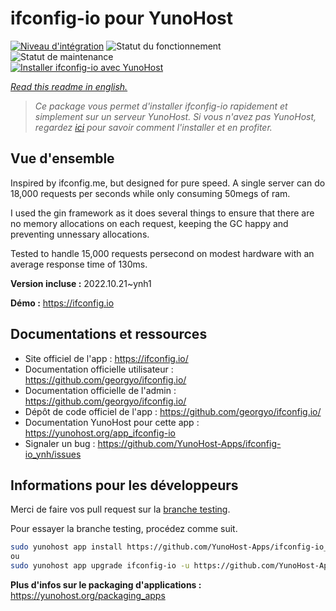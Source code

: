 <!--
N.B.: This README was automatically generated by https://github.com/YunoHost/apps/tree/master/tools/README-generator
It shall NOT be edited by hand.
-->

# ifconfig-io pour YunoHost

[![Niveau d'intégration](https://dash.yunohost.org/integration/ifconfig-io.svg)](https://dash.yunohost.org/appci/app/ifconfig-io) ![Statut du fonctionnement](https://ci-apps.yunohost.org/ci/badges/ifconfig-io.status.svg) ![Statut de maintenance](https://ci-apps.yunohost.org/ci/badges/ifconfig-io.maintain.svg)  
[![Installer ifconfig-io avec YunoHost](https://install-app.yunohost.org/install-with-yunohost.svg)](https://install-app.yunohost.org/?app=ifconfig-io)

*[Read this readme in english.](./README.md)*

> *Ce package vous permet d'installer ifconfig-io rapidement et simplement sur un serveur YunoHost.
Si vous n'avez pas YunoHost, regardez [ici](https://yunohost.org/#/install) pour savoir comment l'installer et en profiter.*

## Vue d'ensemble

Inspired by ifconfig.me, but designed for pure speed. A single server can do 18,000 requests per seconds while only consuming 50megs of ram.

I used the gin framework as it does several things to ensure that there are no memory allocations on each request, keeping the GC happy and preventing unnessary allocations.

Tested to handle 15,000 requests persecond on modest hardware with an average response time of 130ms.


**Version incluse :** 2022.10.21~ynh1

**Démo :** https://ifconfig.io
## Documentations et ressources

* Site officiel de l'app : <https://ifconfig.io/>
* Documentation officielle utilisateur : <https://github.com/georgyo/ifconfig.io/>
* Documentation officielle de l'admin : <https://github.com/georgyo/ifconfig.io/>
* Dépôt de code officiel de l'app : <https://github.com/georgyo/ifconfig.io/>
* Documentation YunoHost pour cette app : <https://yunohost.org/app_ifconfig-io>
* Signaler un bug : <https://github.com/YunoHost-Apps/ifconfig-io_ynh/issues>

## Informations pour les développeurs

Merci de faire vos pull request sur la [branche testing](https://github.com/YunoHost-Apps/ifconfig-io_ynh/tree/testing).

Pour essayer la branche testing, procédez comme suit.

``` bash
sudo yunohost app install https://github.com/YunoHost-Apps/ifconfig-io_ynh/tree/testing --debug
ou
sudo yunohost app upgrade ifconfig-io -u https://github.com/YunoHost-Apps/ifconfig-io_ynh/tree/testing --debug
```

**Plus d'infos sur le packaging d'applications :** <https://yunohost.org/packaging_apps>
